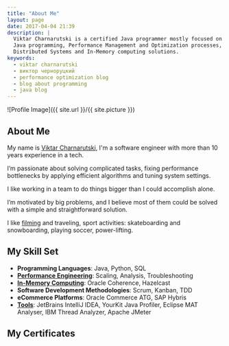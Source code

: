 ```yaml
---
title: "About Me"
layout: page
date: 2017-04-04 21:39
description: |
  Viktar Charnarutski is a certified Java programmer mostly focused on
  Java programming, Performance Management and Optimization processes,
  Distributed Systems and In-Memory computing solutions.
keywords:
  - viktar charnarutski
  - виктор черноруцкий
  - performance optimization blog
  - blog about programming
  - java blog
---
```

![Profile Image]({{ site.url }}/{{ site.picture }})

## About Me
<p>My name is <a href="http://www.viktarx.com">Viktar Charnarutski</a>,
I'm a software engineer with more than 10 years experience in a tech.</p>
<p>
I’m passionate about solving complicated tasks, fixing performance
bottlenecks by applying efficient algorithms and tuning system settings.
</p>
<p>
I like working in a team to do things bigger than I could accomplish alone.
</p>
<p>I’m motivated by big problems, and I believe most of them could be solved
with a simple and straightforward solution.
</p>
<p>
I like <a href="https://www.youtube.com/channel/UC0ypf0WhaEKCtscK8OIuMOQ">filming</a>
and traveling, sport activities:
skateboarding and snowboarding, playing soccer, power-lifting.
</p>

## My Skill Set

<ul class="skill-list">
	<li><b>Programming Languages</b>: Java, Python, SQL</li>
	<li><b><a href="/tags#performance">Performance Engineering</a></b>:
	Scaling, Analysis, Troubleshooting</li>
	<li><b><a href="/tags#in-memory-computing">In-Memory Computing</a></b>:
	Oracle Coherence, Hazelcast</li>
	<li><b>Software Development Methodologies</b>: Scrum, Kanban, TDD</li>
	<li><b>eCommerce Platforms</b>: Oracle Commerce ATG, SAP Hybris</li>
	<li><b><a href="/tags#tools">Tools</a></b>: JetBrains IntelliJ IDEA,
	YourKit Java Profiler, Eclipse MAT Analyser, IBM Thread Analyzer,
	Apache JMeter</li>
</ul>


## My Certificates
  <div data-iframe-width="150" data-iframe-height="270" data-share-badge-id="a8a50a90-246c-418a-a9b6-45fe9ded252c"></div>
  <script type="text/javascript">
    (function() {
      var s = document.createElement('script');
      s.type = 'text/javascript';
      s.async = true;
      s.src = '//cdn.youracclaim.com/assets/utilities/embed.js';
      var o = document.getElementsByTagName('script')[0];
      o.parentNode.insertBefore(s, o);
      })();
  </script>

  <div data-iframe-width="150" data-iframe-height="270" data-share-badge-id="a62b81ab-a07c-4f1c-993d-39f1ff052a69"></div>
  <script type="text/javascript">
    (function() {
      var s = document.createElement('script');
      s.type = 'text/javascript';
      s.async = true;
      s.src = '//cdn.youracclaim.com/assets/utilities/embed.js';
      var o = document.getElementsByTagName('script')[0];
      o.parentNode.insertBefore(s, o);
      })();
  </script>
